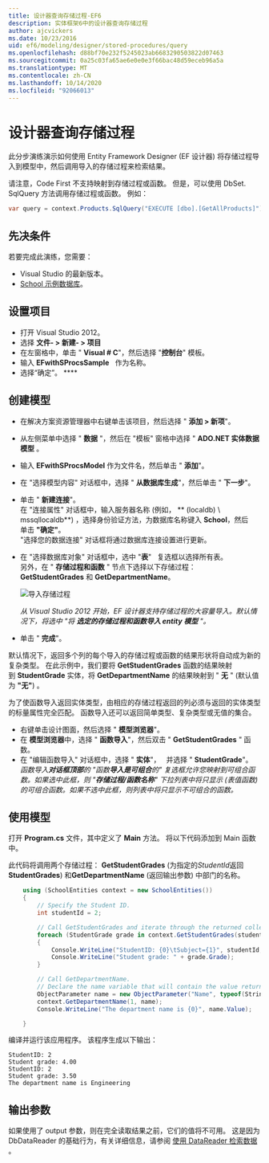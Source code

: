 ```yaml
---
title: 设计器查询存储过程-EF6
description: 实体框架6中的设计器查询存储过程
author: ajcvickers
ms.date: 10/23/2016
uid: ef6/modeling/designer/stored-procedures/query
ms.openlocfilehash: d88bf70e232f5245023ab6683290503822d07463
ms.sourcegitcommit: 0a25c03fa65ae6e0e0e3f66bac48d59eceb96a5a
ms.translationtype: MT
ms.contentlocale: zh-CN
ms.lasthandoff: 10/14/2020
ms.locfileid: "92066013"
---
```

# <a name="designer-query-stored-procedures"></a>设计器查询存储过程
此分步演练演示如何使用 Entity Framework Designer (EF 设计器) 将存储过程导入到模型中，然后调用导入的存储过程来检索结果。 

请注意，Code First 不支持映射到存储过程或函数。 但是，可以使用 DbSet. SqlQuery 方法调用存储过程或函数。 例如：
``` csharp
var query = context.Products.SqlQuery("EXECUTE [dbo].[GetAllProducts]")`;
```

## <a name="prerequisites"></a>先决条件

若要完成此演练，您需要：

- Visual Studio 的最新版本。
- [School 示例数据库](xref:ef6/resources/school-database)。

## <a name="set-up-the-project"></a>设置项目

-   打开 Visual Studio 2012。
-   选择 **文件- &gt; 新建- &gt; 项目**
-   在左窗格中，单击 " **Visual \# C**"，然后选择 "**控制台**" 模板。
-   输入 **EFwithSProcsSample**   作为名称。
-   选择“确定”。 ****

## <a name="create-a-model"></a>创建模型

-   在解决方案资源管理器中右键单击该项目，然后选择 " **添加 &gt; 新项**"。
-   从左侧菜单中选择 " **数据** "，然后在 "模板" 窗格中选择 " **ADO.NET 实体数据模型** 。
-   输入 **EFwithSProcsModel** 作为文件名，然后单击 " **添加**"。
-   在 "选择模型内容" 对话框中，选择 " **从数据库生成**"，然后单击 " **下一步**"。
-   单击 " **新建连接**"。  
    在 "连接属性" 对话框中，输入服务器名称 (例如， ** (localdb) \\ mssqllocaldb**) ，选择身份验证方法，为数据库名称键入 **School**，然后   单击 **"确定"**。  
    "选择您的数据连接" 对话框将通过数据库连接设置进行更新。
-   在 "选择数据库对象" 对话框中，选中 "**表**"   复选框以选择所有表。  
    另外，在 " **存储过程和函数** " 节点下选择以下存储过程： **GetStudentGrades** 和 **GetDepartmentName**。 

    ![导入存储过程](~/ef6/media/import.jpg)

    *从 Visual Studio 2012 开始，EF 设计器支持存储过程的大容量导入。默认情况下，将选中 "将 **选定的存储过程和函数导入 entity 模型** "。*
-   单击 " **完成**"。

默认情况下，返回多个列的每个导入的存储过程或函数的结果形状将自动成为新的复杂类型。 在此示例中，我们要将 **GetStudentGrades** 函数的结果映射到 **StudentGrade** 实体，将 **GetDepartmentName** 的结果映射到 " **无** " (默认值为 **"无"**) 。

为了使函数导入返回实体类型，由相应的存储过程返回的列必须与返回的实体类型的标量属性完全匹配。 函数导入还可以返回简单类型、复杂类型或无值的集合。

-   右键单击设计图面，然后选择 " **模型浏览器**"。
-   在 **模型浏览器**中，选择 " **函数导入**"，然后双击 " **GetStudentGrades** " 函数。
-   在 "编辑函数导入" 对话框中，选择 " **实体**"，   并选择 " **StudentGrade**"。  
    *函数导入**对话框顶部**的 "函数**导入是可组合**的" 复选框允许您映射到可组合函数。如果选中此框，则 "**存储过程/函数名称**" 下拉列表中将只显示 (表值函数) 的可组合函数。如果不选中此框，则列表中将只显示不可组合的函数。*

## <a name="use-the-model"></a>使用模型

打开 **Program.cs** 文件，其中定义了 **Main** 方法。 将以下代码添加到 Main 函数中。

此代码将调用两个存储过程： **GetStudentGrades** (为指定的*StudentId*返回**StudentGrades**) 和**GetDepartmentName** (返回输出参数) 中部门的名称。  

``` csharp
    using (SchoolEntities context = new SchoolEntities())
    {
        // Specify the Student ID.
        int studentId = 2;

        // Call GetStudentGrades and iterate through the returned collection.
        foreach (StudentGrade grade in context.GetStudentGrades(studentId))
        {
            Console.WriteLine("StudentID: {0}\tSubject={1}", studentId, grade.Subject);
            Console.WriteLine("Student grade: " + grade.Grade);
        }

        // Call GetDepartmentName.
        // Declare the name variable that will contain the value returned by the output parameter.
        ObjectParameter name = new ObjectParameter("Name", typeof(String));
        context.GetDepartmentName(1, name);
        Console.WriteLine("The department name is {0}", name.Value);

    }
```

编译并运行该应用程序。 该程序生成以下输出：

```console
StudentID: 2
Student grade: 4.00
StudentID: 2
Student grade: 3.50
The department name is Engineering
```

<a name="output-parameters"></a>输出参数
-----------------

如果使用了 output 参数，则在完全读取结果之前，它们的值将不可用。 这是因为 DbDataReader 的基础行为，有关详细信息，请参阅 [使用 DataReader 检索数据](https://go.microsoft.com/fwlink/?LinkID=398589) 。
